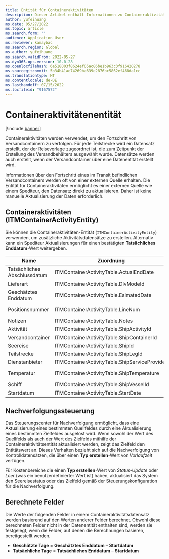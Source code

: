 ```yaml
---
title: Entität für Containeraktivitäten
description: Dieser Artikel enthält Informationen zu Containeraktivitäten, die verwendet werden, um den Fortschritt von Versandcontainern zu verfolgen.
author: yufeihuang
ms.date: 05/27/2022
ms.topic: article
ms.search.form: ''
audience: Application User
ms.reviewer: kamaybac
ms.search.region: Global
ms.author: yufeihuang
ms.search.validFrom: 2022-05-27
ms.dyn365.ops.version: 10.0.28
ms.openlocfilehash: 6a518003f8624ef05ac86be1b963c3f916420278
ms.sourcegitcommit: 5b34b41ae74269ba639e2876bc5862ef468da1cc
ms.translationtype: HT
ms.contentlocale: de-DE
ms.lasthandoff: 07/15/2022
ms.locfileid: "9167572"
---
```

# <a name="container-activities-entity"></a>Containeraktivitätenentität

[!include [banner](../includes/banner.md)]

Containeraktivitäten werden verwendet, um den Fortschritt von Versandcontainern zu verfolgen. Für jede Teilstrecke wird ein Datensatz erstellt, der der Reisevorlage zugeordnet ist, die zum Zeitpunkt der Erstellung des Versandbehälters ausgewählt wurde. Datensätze werden auch erstellt, wenn der Versandcontainer über eine Datenentität erstellt wird.

Informationen über den Fortschritt eines im Transit befindlichen Versandcontainers werden oft von einer externen Quelle erhalten. Die Entität für Containeraktivitäten ermöglicht es einer externen Quelle wie einem Spediteur, den Datensatz direkt zu aktualisieren. Daher ist keine manuelle Aktualisierung der Daten erforderlich.

## <a name="container-activities-itmcontaineractivityentity"></a>Containeraktivitäten (ITMContainerActivityEntity)

Sie können die Containeraktivitäten-Entität (`ITMContainerActivityEntity`) verwenden, um zusätzliche Aktivitätsdatensätze zu erstellen. Alternativ kann ein Spediteur Aktualisierungen für einen bestätigten **Tatsächliches Enddatum**-Wert weitergeben.

| Name | Zuordnung | Datentyp | Schlüssel | Obligatorisch |
|---|---|---|---|---|
| Tatsächliches Abschlussdatum | ITMContainerActivityTable.ActualEndDate | Datetime | Nein | Nein |
| Lieferart | ITMContainerActivityTable.DlvModeId | Nvarchar(10) | Nein | Nein |
| Geschätztes Enddatum | ITMContainerActivityTable.EsimatedDate | Datetime | Nein | Nein |
| Positionsnummer | ITMContainerActivityTable.LineNum | Numeric(32, 16) | **Ja** | Nein |
| Notizen | ITMContainerActivityTable.Notes | nvarchar(MAX) | Nein | Nein |
| Aktivität | ITMContainerActivityTable.ShipActivityId | Nvarchar(10) | Nein | **Ja** |
| Versandcontainer | ITMContainerActivityTable.ShipContainerId | Nvarchar(20) | **Ja** | **Ja** |
| Seereise | ITMContainerActivityTable.ShipId | Nvarchar(20) | **Ja** | **Ja** |
| Teilstrecke | ITMContainerActivityTable.ShipLegId | Nvarchar(20) | Nein | **Ja** |
| Dienstanbieter | ITMContainerActivityTable.ShipServiceProvider | Nvarchar(20) | Nein | Nein |
| Temperatur | ITMContainerActivityTable.ShipTemperature | Numeric(32, 6) | Nein | Nein |
| Schiff | ITMContainerActivityTable.ShipVesselId | Nvarchar(20) | Nein | Nein |
| Startdatum | ITMContainerActivityTable.StartDate | Datetime | Nein | Nein |

## <a name="tracking-control"></a>Nachverfolgungssteuerung

Das Steuerungscenter für Nachverfolgung ermöglicht, dass eine Aktualisierung eines bestimmten Quellfeldes durch eine Aktualisierung eines bestimmten Zielfeldes ausgelöst wird. Wenn sowohl der Wert des Quellfelds als auch der Wert des Zielfelds mithilfe der Containeraktivitätsentität aktualisiert werden, zeigt das Zielfeld den Entitätswert an. Dieses Verhalten bezieht sich auf die Nachverfolgung von Kontrolldatensätzen, die über einen **Typ erstellen**-Wert von *Vorlaufzeit* verfügen.

Für Kostenbereiche die einen **Typ erstellen**-Wert von *Status-Update* oder *Leer* (was ein benutzerdefinierter Wert ist) haben, aktualisiert das System den Seereisestatus oder das Zielfeld gemäß der Steuerungskonfiguration für die Nachverfolgung.

## <a name="calculated-fields"></a>Berechnete Felder

Die Werte der folgenden Felder in einem Containeraktivitätsdatensatz werden basierend auf den Werten anderer Felder berechnet. Obwohl diese berechneten Felder nicht in der Datenentität enthalten sind, werden sie festgelegt, wenn die Felder, auf denen die Berechnungen basieren, bereitgestellt werden.

- **Geschätzte Tage** = **Geschätztes Enddatum** – **Startdatum**
- **Tatsächliche Tage** = **Tatsächliches Enddatum** – **Startdatum**
